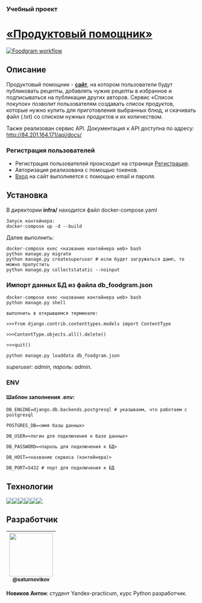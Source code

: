 ### Учебный проект

# [«Продуктовый помощник»](http://84.201.164.171)

[![Foodgram workflow](https://github.com/saturnovikov/foodgram-project-react/actions/workflows/foodgram.yml/badge.svg)](https://github.com/saturnovikov/foodgram-project-react/actions/workflows/foodgram.yml)

## Описание

Продуктовый помощник - [__сайт__](http://http://84.201.164.171/recipes), на котором пользователи будут публиковать рецепты, добавлять чужие рецепты в избранное и подписываться на публикации других авторов. Сервис «Список покупок» позволит пользователям создавать список продуктов, которые нужно купить для приготовления выбранных блюд, и скачивать файл (.txt) со списком нужных продуктов и их количеством.

Также реализован сервис API.
Документация к API доступна по адресу: http://84.201.164.171/api/docs/

### Регистрация пользователей
* Регистрация пользователей происходит на странице [Регистрация](http://84.201.164.171/signup).
* Авторизация реализована с помощью токенов. 
* [Вход](http://84.201.164.171/login) на сайт выполняется с помощью email и пароля.

## Установка
В директории **infra/** находится файл docker-compose.yaml
```
Запуск контейнера:
docker-compose up -d --build
```
Далее выполнить:
```
docker-compose exec <название контейнера web> bash 
python manage.py migrate
python manage.py createsuperuser # если будет загружаться дамп, то можно пропустить
python manage.py collectstatatic --noinput
```

### Импорт данных БД из файла db_foodgram.json

```
docker-compose exec <название контейнера web> bash
python manage.py shell

выполнить в открывшемся терминале:

>>>from django.contrib.contenttypes.models import ContentType

>>>ContentType.objects.all().delete()

>>>quit()

python manage.py loaddata db_foodgram.json
```

*superuser: admin, пароль: admin*.

### ENV
#### Шаблон заполнения .env:
```
DB_ENGINE=django.db.backends.postgresql # указываем, что работаем с postgresql

POSTGRES_DB=<имя базы данных>

DB_USER=<логин для подключения к базе данных>

DB_PASSWORD=<пароль для подключения к БД>

DB_HOST=<название сервиса (контейнера)> 

DB_PORT=5432 # порт для подключения к БД
```

## Технологии

<img src="https://img.shields.io/badge/Python-FFD43B?style=for-the-badge&logo=python&logoColor=blue" /><img src="https://img.shields.io/badge/GitHub-100000?style=for-the-badge&logo=github&logoColor=white" /><img src="https://img.shields.io/badge/django%20rest-ff1709?style=for-the-badge&logo=django&logoColor=white" /><img src="https://img.shields.io/badge/PostgreSQL-316192?style=for-the-badge&logo=postgresql&logoColor=white" /><img src="https://img.shields.io/badge/Docker-2CA5E0?style=for-the-badge&logo=docker&logoColor=white" /><img src="https://img.shields.io/badge/GitHub_Actions-2088FF?style=for-the-badge&logo=github-actions&logoColor=white" />

## Разработчик

| [<img src="https://github.com/saturnovikov.png?size=115" width="115"><br><sub>@saturnovikov</sub>](https://github.com/saturnovikov) |
| :---------------------------------------------------------------------------------------------------------------------: |
**Новиков Антон**: студент Yandex-practicum, курс Python разработчик.
